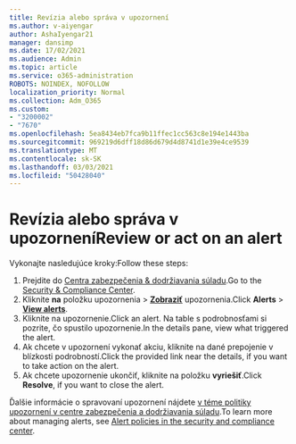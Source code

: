```yaml
---
title: Revízia alebo správa v upozornení
ms.author: v-aiyengar
author: AshaIyengar21
manager: dansimp
ms.date: 17/02/2021
ms.audience: Admin
ms.topic: article
ms.service: o365-administration
ROBOTS: NOINDEX, NOFOLLOW
localization_priority: Normal
ms.collection: Adm_O365
ms.custom:
- "3200002"
- "7670"
ms.openlocfilehash: 5ea8434eb7fca9b11ffec1cc563c8e194e1443ba
ms.sourcegitcommit: 969219d6dff18d86d679d4d8741d1e39e4ce9539
ms.translationtype: MT
ms.contentlocale: sk-SK
ms.lasthandoff: 03/03/2021
ms.locfileid: "50428040"
---
```

# <a name="review-or-act-on-an-alert"></a><span data-ttu-id="77b61-102">Revízia alebo správa v upozornení</span><span class="sxs-lookup"><span data-stu-id="77b61-102">Review or act on an alert</span></span>

<span data-ttu-id="77b61-103">Vykonajte nasledujúce kroky:</span><span class="sxs-lookup"><span data-stu-id="77b61-103">Follow these steps:</span></span>

1. <span data-ttu-id="77b61-104">Prejdite do [Centra zabezpečenia & dodržiavania súladu](https://go.microsoft.com/fwlink/p/?linkid=2077143).</span><span class="sxs-lookup"><span data-stu-id="77b61-104">Go to the [Security & Compliance Center](https://go.microsoft.com/fwlink/p/?linkid=2077143).</span></span>
1. <span data-ttu-id="77b61-105">Kliknite **na** položku upozornenia  >  **[Zobraziť](https://go.microsoft.com/fwlink/?linkid=2103301)** upozornenia.</span><span class="sxs-lookup"><span data-stu-id="77b61-105">Click **Alerts** > **[View alerts](https://go.microsoft.com/fwlink/?linkid=2103301)**.</span></span>
1. <span data-ttu-id="77b61-106">Kliknite na upozornenie.</span><span class="sxs-lookup"><span data-stu-id="77b61-106">Click an alert.</span></span> <span data-ttu-id="77b61-107">Na table s podrobnosťami si pozrite, čo spustilo upozornenie.</span><span class="sxs-lookup"><span data-stu-id="77b61-107">In the details pane, view what triggered the alert.</span></span>
1. <span data-ttu-id="77b61-108">Ak chcete v upozornení vykonať akciu, kliknite na dané prepojenie v blízkosti podrobností.</span><span class="sxs-lookup"><span data-stu-id="77b61-108">Click the provided link near the details, if you want to take action on the alert.</span></span>
1. <span data-ttu-id="77b61-109">Ak chcete upozornenie ukončiť, kliknite na položku **vyriešiť**.</span><span class="sxs-lookup"><span data-stu-id="77b61-109">Click **Resolve**, if you want to close the alert.</span></span>

<span data-ttu-id="77b61-110">Ďalšie informácie o spravovaní upozornení nájdete [v téme politiky upozornení v centre zabezpečenia a dodržiavania súladu](https://go.microsoft.com/fwlink/?linkid=2103211).</span><span class="sxs-lookup"><span data-stu-id="77b61-110">To learn more about managing alerts, see [Alert policies in the security and compliance center](https://go.microsoft.com/fwlink/?linkid=2103211).</span></span>


